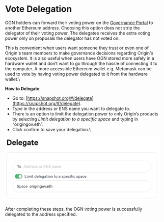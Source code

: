 # Vote Delegation

OGN holders can forward their voting power on the [Governance Portal](https://vote.originprotocol.com/#/) to another Ethereum address. Choosing this option does not strip the delegator of their voting power. The delegatee receives the extra voting power only on proposals the delegator has not voted on.

This is convenient when users want someone they trust or even one of Origin's team members to make governance decisions regarding Origin's ecosystem. It is also useful when users have OGN stored more safely in a hardware wallet and don’t want to go through the hassle of connecting it to the computer. A more accessible Ethereum wallet e.g. Metamask can be used to vote by having voting power delegated to it from the hardware wallet.\


**How to Delegate**

* Go to: [https://snapshot.org/#/delegate](https://snapshot.org/#/delegate).
* Type in the address or ENS name you want to delegate to.
* There is an option to limit the delegation power to only Origin’s products by selecting _Limit delegation to a specific space_ and typing in “origingov.eth”.
* Click confirm to save your delegation.\


![](<../.gitbook/assets/Screenshot 2022-03-20 at 10.47.43.png>)

After completing these steps, the OGN voting power is successfully delegated to the address specified.
